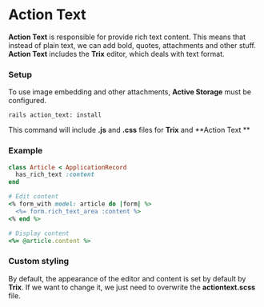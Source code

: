 # Action Text

**Action Text** is responsible for provide rich text content. This means that instead of plain text, we can add bold, quotes, attachments and other stuff. **Action Text** includes the **Trix** editor, which deals with text format.

### Setup

To use image embedding and other attachments, **Active Storage** must be configured.

```
rails action_text: install
```

This command will include **.js** and **.css** files for **Trix** and **Action Text **

### Example

``` Ruby
class Article < ApplicationRecord
  has_rich_text :content
end
```

``` Ruby
# Edit content
<% form_with model: article do |form| %>
  <%= form.rich_text_area :content %>
<% end %>
```

``` Ruby
# Display content
<%= @article.content %>
```

### Custom styling

By default, the appearance of the editor and content is set by default by **Trix**. If we want to change it, we just need to overwrite the **actiontext.scss** file.
